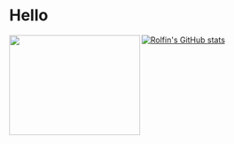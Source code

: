 <h1>Hello</h1>

[![Rolfin's GitHub stats](https://github-readme-stats.vercel.app/api?username=rolfintatu&show_icons=true&theme=dark)]()
<img align="left" width="236" height="181" src="https://user-images.githubusercontent.com/70466418/107881164-c7007d00-6eeb-11eb-9c43-4f2914a39a39.png">
